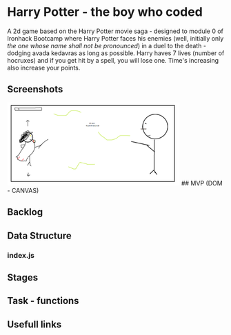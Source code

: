 # Harry Potter - the boy who coded
A 2d game based on the Harry Potter movie saga - designed to module 0 of Ironhack Bootcamp where Harry Potter faces his enemies (well, initially only *the one whose name shall not be pronounced*) in a duel to the death - dodging avada kedavras as long as possible. Harry haves 7 lives (number of hocruxes) and if you get hit by a spell, you will lose one. Time's increasing also increase your points.

## Screenshots
<img width="400px" src="images/harry potter game.png">
## MVP (DOM - CANVAS)

## Backlog

## Data Structure
### index.js

## Stages

## Task - functions

## Usefull links




